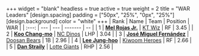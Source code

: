 +++
widget = "blank"
headless = true
active = true
weight = 2
title = "WAR Leaders"
[design.spacing]
padding = ["50px", "25%", "0px", "25%"]
[design.background]
color = "white"
+++
| Rank | Name | Team | Position | WAR |
| :---: | --- | --- | ------- | -- |
| 1 | [**Mel Rojas Jr.**](/players/11380) | [KT Wiz](/teams/KTWiz) | RF | 3.45 |
| 2 | [**Koo Chang-mo**](/players/7698) | [NC Dinos](/teams/NCDinos) | LHP | 3.04 |
| 3 | [**José Miguel Fernández**](/players/12514) | [Doosan Bears](/teams/DoosanBears) | 1B | 2.96 |
| 4 | [**Lee Jung-hoo**](/players/10673) | [Kiwoom Heroes](/teams/KiwoomHeroes) | RF | 2.66 |
| 5 | [**Dan Straily**](/players/13648) | [Lotte Giants](/teams/LotteGiants) | RHP | 2.56 |
